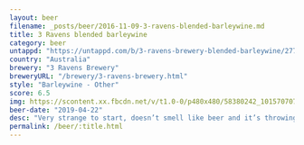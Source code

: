 ```yaml
---
layout: beer
filename: _posts/beer/2016-11-09-3-ravens-blended-barleywine.md
title: 3 Ravens blended barleywine
category: beer
untappd: "https://untappd.com/b/3-ravens-brewery-blended-barleywine/2775156"
country: "Australia"
brewery: "3 Ravens Brewery"
breweryURL: "/brewery/3-ravens-brewery.html"
style: "Barleywine - Other"
score: 6.5
img: https://scontent.xx.fbcdn.net/v/t1.0-0/p480x480/58380242_10157070721303745_3776939569463689216_o.jpg?_nc_cat=105&_nc_ohc=QHwyDNzqUXkAQk8PRyHRe4b-w7T4MtfPXh6EovLpLJPTiX-tyNDWk9cTg&_nc_ht=scontent.xx&oh=fba7d2c7bd295b8917c5a8339f74e658&oe=5E4B5CE6
beer-date: "2019-04-22"
desc: "Very strange to start, doesn’t smell like beer and it’s throwing me off. Taste is rich, sweet, malty and very smooth. A little bit like a mild and sweet whiskey. Still by the end I feel confused as to what I’m drinking. Interesting, but I wouldn’t try it again"
permalink: /beer/:title.html
---
```

